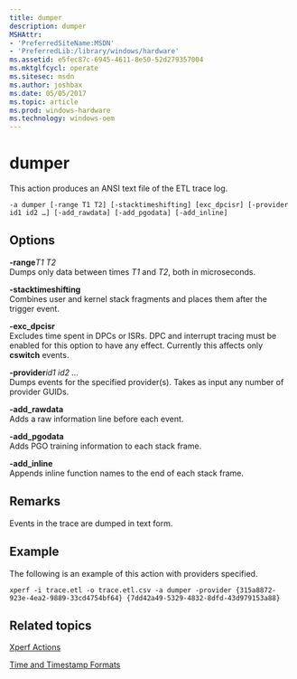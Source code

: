 ```yaml
---
title: dumper
description: dumper
MSHAttr:
- 'PreferredSiteName:MSDN'
- 'PreferredLib:/library/windows/hardware'
ms.assetid: e5fec87c-6945-4611-8e50-52d279357004
ms.mktglfcycl: operate
ms.sitesec: msdn
ms.author: joshbax
ms.date: 05/05/2017
ms.topic: article
ms.prod: windows-hardware
ms.technology: windows-oem
---
```


# dumper


This action produces an ANSI text file of the ETL trace log.

``` syntax
-a dumper [-range T1 T2] [-stacktimeshifting] [exc_dpcisr] [-provider id1 id2 …] [-add_rawdata] [-add_pgodata] [-add_inline]
```

## Options


<a href="" id="-ranget1-t2"></a>**-range***T1 T2*  
Dumps only data between times *T1* and *T2*, both in microseconds.

<a href="" id="-stacktimeshifting"></a>**-stacktimeshifting**  
Combines user and kernel stack fragments and places them after the trigger event.

<a href="" id="-exc-dpcisr"></a>**-exc\_dpcisr**  
Excludes time spent in DPCs or ISRs. DPC and interrupt tracing must be enabled for this option to have any effect. Currently this affects only **cswitch** events.

<a href="" id="-providerid1-id2--"></a>**-provider***id1 id2 …*  
Dumps events for the specified provider(s). Takes as input any number of provider GUIDs.

<a href="" id="-add-rawdata"></a>**-add\_rawdata**  
Adds a raw information line before each event.

<a href="" id="-add-pgodata"></a>**-add\_pgodata**  
Adds PGO training information to each stack frame.

<a href="" id="-add-inline"></a>**-add\_inline**  
Appends inline function names to the end of each stack frame.

## Remarks


Events in the trace are dumped in text form.

## Example


The following is an example of this action with providers specified.

``` syntax
xperf -i trace.etl -o trace.etl.csv -a dumper -provider {315a8872-923e-4ea2-9889-33cd4754bf64} {7dd42a49-5329-4832-8dfd-43d979153a88}
```

## Related topics


[Xperf Actions](xperf-actions.md)

[Time and Timestamp Formats](time-and-timestamp-formats.md)

 

 







